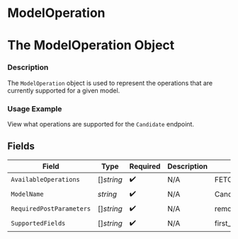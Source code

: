 # ModelOperation

# The ModelOperation Object
### Description
The `ModelOperation` object is used to represent the operations that are currently supported for a given model.

### Usage Example
View what operations are supported for the `Candidate` endpoint.


## Fields

| Field                              | Type                               | Required                           | Description                        | Example                            |
| ---------------------------------- | ---------------------------------- | ---------------------------------- | ---------------------------------- | ---------------------------------- |
| `AvailableOperations`              | []*string*                         | :heavy_check_mark:                 | N/A                                | FETCH,CREATE                       |
| `ModelName`                        | *string*                           | :heavy_check_mark:                 | N/A                                | Candidate                          |
| `RequiredPostParameters`           | []*string*                         | :heavy_check_mark:                 | N/A                                | remote_user_id                     |
| `SupportedFields`                  | []*string*                         | :heavy_check_mark:                 | N/A                                | first_name,last_name,company,title |
